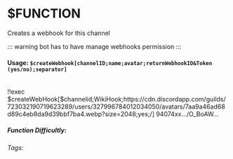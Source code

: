 # $FUNCTION
Creates a webhook for this channel

::: warning bot has to have manage webhooks permission
:::

#### Usage: `$createWebhook[channelID;name;avatar;returnWebhookID&Token (yes/no);separator]`
<br/>
<discord-messages>
	<discord-message :bot="false" role-color="#ffcc9a" author="Member">
		!!exec $createWebHook[$channelid;WikiHook;https://cdn.discordapp.com/guilds/723032190719623289/users/327996784012034050/avatars/7aa9a46ad68d89c4eb8da9d39bbf7ba4.webp?size=2048;yes;/]
	</discord-message>
	<discord-message :bot="true" role-color="#0099ff" author="Custom Command" avatar="https://media.discordapp.net/avatars/725721249652670555/781224f90c3b841ba5b40678e032f74a.webp">
94074xx.../O_BoAW...
	</discord-message>
</discord-messages>

##### Function Difficultly: <Badge type="warning" text="Medium" vertical="middle" /> 
###### Tags: <Badge type="tip" text="" vertical="middle" /> <Badge type="tip" text="TAG 2" vertical="middle" />